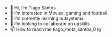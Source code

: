 - 👋 Hi, I’m Tiago Santos
- 👀 I’m interested in Movies, gaming and football
- 🌱 I’m currently learning outsystems
- 💞️ I’m looking to collaborate on upskills
- 📫 How to reach me tiago_mota_santos_0 ig

<!---
tiagodasbabes23/tiagodasbabes23 is a ✨ special ✨ repository because its `README.md` (this file) appears on your GitHub profile.
You can click the Preview link to take a look at your changes.
--->
